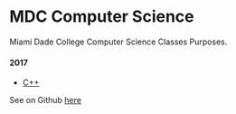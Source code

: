 # MDC Computer Science
Miami  Dade College Computer Science Classes Purposes.

#### 2017
* [C++](cpp)


See on Github [here](https://github.com/19cah/mdc)
